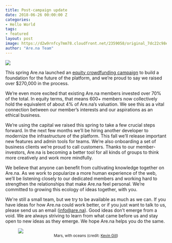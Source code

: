 ```yaml
---
title: Post-campaign update
date: 2018-06-26 00:00:00 Z
categories:
- Hello World
tags:
- featured
layout: post
image: https://d2w9rnfcy7mm78.cloudfront.net/2359058/original_7dc22c98ebcf99d636a1700dbb228a9f.png
author: "Are.na Team"
---
```


![](https://d2w9rnfcy7mm78.cloudfront.net/2359058/original_7dc22c98ebcf99d636a1700dbb228a9f.png)

This spring Are.na launched an [equity crowdfunding campaign](https://republic.co/arena) to build a foundation for the future of the platform, and we’re proud to say we raised over $270,000 in the process. 

We’re even more excited that existing Are.na members invested over 70% of the total. In equity terms, that means 600+ members now collectively hold the equivalent of about 4% of Are.na’s valuation. We see this as a vital connection between our member’s interests and our aspirations as an ethical business.

We’re using the capital we raised this spring to take a few crucial steps forward. In the next few months we’ll be hiring another developer to modernize the infrastructure of the platform. This fall we’ll release important new features and admin tools for teams. We’re also onboarding a set of business clients we’re proud to call customers. Thanks to our member-investors, Are.na is becoming a better tool for all kinds of groups to think more creatively and work more mindfully.  

We believe that anyone can benefit from cultivating knowledge together on Are.na. As we work to popularize a more human experience of the web, we’ll be listening closely to our dedicated members and working hard to strengthen the relationships that make Are.na feel personal. We’re committed to growing this ecology of ideas together, with you.

We're still a small team, but we try to be available as much as we can. If you have ideas for how Are.na could work better, or if you just want to talk to us, please send us an email ([info@are.na](mailto:info@are.na)). Good ideas don’t emerge from a void. We are always striving to learn from what came before us and stay open to new ideas as they emerge. We hope Are.na helps you do the same.

<figure>
    <img src="https://d2w9rnfcy7mm78.cloudfront.net/2359062/original_3d58a5443fb610068d51b5316712095d.jpg"/>
     <figcaption style="text-align: center" ><small>Mars, with oceans (credit: <a href="https://www.reddit.com/r/TheExpanse/comments/60r6uj/a_living_mars_with_oceans_artist_is_kevin_gill/">Kevin Gill</a>)</small></figcaption>
</figure>